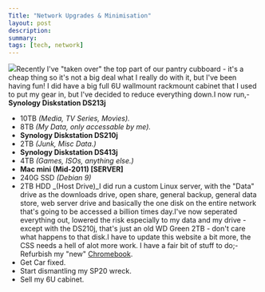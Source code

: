 ```yaml
---
Title: "Network Upgrades & Minimisation"
layout: post
description: 
summary: 
tags: [tech, network]
---
```


![](/assets/blog/home-network-setup-completed.jpg)Recently I've "taken over" the top part of our pantry cubboard - it's a cheap thing so it's not a big deal what I really do with it, but I've been having fun! I did have a big full 6U wallmount rackmount cabinet that I used to put my gear in, but I've decided to reduce everything down.I now run,- **Synology Diskstation DS213j**
- 10TB _(Media, TV Series, Movies)._
- 8TB _(My Data, only accessable by me)._
- **Synology Diskstation DS210j**
- 2TB _(Junk, Misc Data.)_
- **Synology Diskstation DS413j**
- 4TB _(Games, ISOs, anything else.)_
- **Mac mini (Mid-2011) [SERVER]**
- 240G SSD _(Debian 9)_
- 2TB HDD _(Host Drive)_I did run a custom Linux server, with the "Data" drive as the downloads drive, open share, general backup, general data store, web server drive and basically the one disk on the entire network that's going to be accessed a billion times day.I've now seperated everything out, lowered the risk especially to my data and my drive - except with the DS210j, that's just an old WD Green 2TB - don't care what happens to that disk.I have to update this website a bit more, the CSS needs a hell of alot more work. I have a fair bit of stuff to do;- Refurbish my "new" [Chromebook](https://trademe.nz/1901675415).
- Get Car fixed.
- Start dismantling my SP20 wreck.
- Sell my 6U cabinet.
